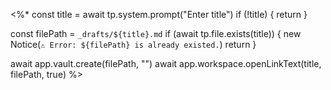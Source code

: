 <%*
const title = await tp.system.prompt("Enter title")
if (!title) {
  return
}

const filePath = `_drafts/${title}.md`
if (await tp.file.exists(title)) {
  new Notice(`⚠️ Error: ${filePath} is already existed.`)
  return
}

await app.vault.create(filePath, "")
await app.workspace.openLinkText(title, filePath, true)
%>
